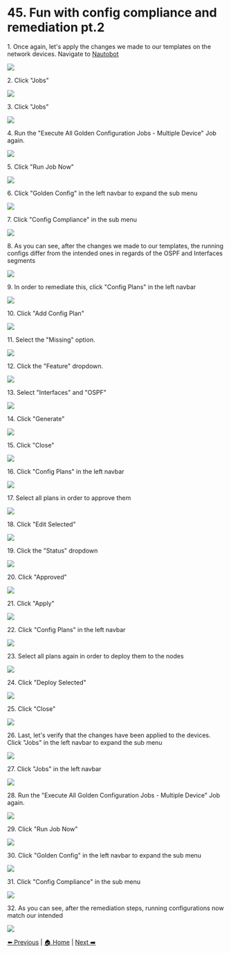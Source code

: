# 45. Fun with config compliance and remediation pt.2


1\. Once again, let's apply the changes we made to our templates on the network devices. Navigate to [Nautobot](http://localhost:8080/)

![](https://ajeuwbhvhr.cloudimg.io/https://colony-recorder.s3.amazonaws.com/files/2025-05-21/2911829c-feed-401a-a4ee-f83d574c5aae/ascreenshot.jpeg?tl_px=45,268&br_px=2797,1807&force_format=jpeg&q=100&width=1120.0)


2\. Click "Jobs"

![](https://ajeuwbhvhr.cloudimg.io/https://colony-recorder.s3.amazonaws.com/files/2025-05-21/2911829c-feed-401a-a4ee-f83d574c5aae/ascreenshot.jpeg?tl_px=0,426&br_px=2752,1965&force_format=jpeg&q=100&width=1120.0&wat=1&wat_opacity=1&wat_gravity=northwest&wat_url=https://colony-recorder.s3.amazonaws.com/images/watermarks/FB923C_standard.png&wat_pad=32,277)


3\. Click "Jobs"

![](https://ajeuwbhvhr.cloudimg.io/https://colony-recorder.s3.amazonaws.com/files/2025-05-21/082c12bb-6031-4476-a22c-56c6350da79f/ascreenshot.jpeg?tl_px=0,537&br_px=2752,2076&force_format=jpeg&q=100&width=1120.0&wat=1&wat_opacity=1&wat_gravity=northwest&wat_url=https://colony-recorder.s3.amazonaws.com/images/watermarks/FB923C_standard.png&wat_pad=38,290)


4\. Run the "Execute All Golden Configuration Jobs - Multiple Device" Job again.

![](https://ajeuwbhvhr.cloudimg.io/https://colony-recorder.s3.amazonaws.com/files/2025-05-21/2d52f38b-fdb3-44d8-b1b5-df33d091780b/ascreenshot.jpeg?tl_px=0,98&br_px=2752,1637&force_format=jpeg&q=100&width=1120.0&wat=1&wat_opacity=1&wat_gravity=northwest&wat_url=https://colony-recorder.s3.amazonaws.com/images/watermarks/FB923C_standard.png&wat_pad=223,277)


5\. Click "Run Job Now"

![](https://ajeuwbhvhr.cloudimg.io/https://colony-recorder.s3.amazonaws.com/files/2025-05-21/0cd51be8-6325-4488-b80d-4835fc11a7ac/ascreenshot.jpeg?tl_px=90,537&br_px=2842,2076&force_format=jpeg&q=100&width=1120.0&wat=1&wat_opacity=1&wat_gravity=northwest&wat_url=https://colony-recorder.s3.amazonaws.com/images/watermarks/FB923C_standard.png&wat_pad=873,505)


6\. Click "Golden Config" in the left navbar to expand the sub menu

![](https://ajeuwbhvhr.cloudimg.io/https://colony-recorder.s3.amazonaws.com/files/2025-05-21/685abce9-6f39-4eb0-8ad3-2dbc53760e4e/ascreenshot.jpeg?tl_px=0,537&br_px=2752,2076&force_format=jpeg&q=100&width=1120.0&wat=1&wat_opacity=1&wat_gravity=northwest&wat_url=https://colony-recorder.s3.amazonaws.com/images/watermarks/FB923C_standard.png&wat_pad=70,469)


7\. Click "Config Compliance" in the sub menu

![](https://ajeuwbhvhr.cloudimg.io/https://colony-recorder.s3.amazonaws.com/files/2025-05-21/069ad37f-6fb2-4409-9e95-1c8fdc32ec3a/ascreenshot.jpeg?tl_px=0,537&br_px=2752,2076&force_format=jpeg&q=100&width=1120.0&wat=1&wat_opacity=1&wat_gravity=northwest&wat_url=https://colony-recorder.s3.amazonaws.com/images/watermarks/FB923C_standard.png&wat_pad=54,338)


8\. As you can see, after the changes we made to our templates, the running configs differ from the intended ones in regards of the OSPF and Interfaces segments

![](https://ajeuwbhvhr.cloudimg.io/https://colony-recorder.s3.amazonaws.com/files/2025-05-21/2c817db9-c28e-4d9b-bfc8-0a3ea5bc4985/ascreenshot.jpeg?tl_px=90,0&br_px=2842,1538&force_format=jpeg&q=100&width=1120.0&wat=1&wat_opacity=1&wat_gravity=northwest&wat_url=https://colony-recorder.s3.amazonaws.com/images/watermarks/FB923C_standard.png&wat_pad=742,273)


9\. In order to remediate this, click "Config Plans" in the left navbar

![](https://ajeuwbhvhr.cloudimg.io/https://colony-recorder.s3.amazonaws.com/files/2025-05-21/25cc697d-3a43-47f2-8518-62fc2a8052b3/ascreenshot.jpeg?tl_px=0,537&br_px=2752,2076&force_format=jpeg&q=100&width=1120.0&wat=1&wat_opacity=1&wat_gravity=northwest&wat_url=https://colony-recorder.s3.amazonaws.com/images/watermarks/FB923C_standard.png&wat_pad=51,388)


10\. Click "Add Config Plan"

![](https://ajeuwbhvhr.cloudimg.io/https://colony-recorder.s3.amazonaws.com/files/2025-05-21/54092740-03b9-4302-a1a9-800e8bac9178/ascreenshot.jpeg?tl_px=90,0&br_px=2842,1538&force_format=jpeg&q=100&width=1120.0&wat=1&wat_opacity=1&wat_gravity=northwest&wat_url=https://colony-recorder.s3.amazonaws.com/images/watermarks/FB923C_standard.png&wat_pad=978,120)


11\. Select the "Missing" option.

![](https://ajeuwbhvhr.cloudimg.io/https://colony-recorder.s3.amazonaws.com/files/2025-05-21/e7f2afed-ab26-4f8b-9c19-a45637751d6c/ascreenshot.jpeg?tl_px=90,0&br_px=2842,1538&force_format=jpeg&q=100&width=1120.0&wat=1&wat_opacity=1&wat_gravity=northwest&wat_url=https://colony-recorder.s3.amazonaws.com/images/watermarks/FB923C_standard.png&wat_pad=693,165)


12\. Click the "Feature" dropdown.

![](https://ajeuwbhvhr.cloudimg.io/https://colony-recorder.s3.amazonaws.com/files/2025-05-21/9faaff9c-2e77-4ea8-8d13-ec2c492ee8b1/ascreenshot.jpeg?tl_px=88,108&br_px=2840,1647&force_format=jpeg&q=100&width=1120.0&wat=1&wat_opacity=1&wat_gravity=northwest&wat_url=https://colony-recorder.s3.amazonaws.com/images/watermarks/FB923C_standard.png&wat_pad=524,277)


13\. Select "Interfaces" and "OSPF"

![](https://ajeuwbhvhr.cloudimg.io/https://colony-recorder.s3.amazonaws.com/files/2025-05-21/de67b3a4-f597-4fd6-b432-9231e173cbd7/ascreenshot.jpeg?tl_px=86,496&br_px=2838,2035&force_format=jpeg&q=100&width=1120.0&wat=1&wat_opacity=1&wat_gravity=northwest&wat_url=https://colony-recorder.s3.amazonaws.com/images/watermarks/FB923C_standard.png&wat_pad=524,277)


14\. Click "Generate"

![](https://ajeuwbhvhr.cloudimg.io/https://colony-recorder.s3.amazonaws.com/files/2025-05-21/be873075-454f-4a89-8387-7655329141e3/ascreenshot.jpeg?tl_px=90,537&br_px=2842,2076&force_format=jpeg&q=100&width=1120.0&wat=1&wat_opacity=1&wat_gravity=northwest&wat_url=https://colony-recorder.s3.amazonaws.com/images/watermarks/FB923C_standard.png&wat_pad=925,503)


15\. Click "Close"

![](https://ajeuwbhvhr.cloudimg.io/https://colony-recorder.s3.amazonaws.com/files/2025-05-21/d6a9fa4d-2d74-4f52-8ef5-cc34dc855c8c/ascreenshot.jpeg?tl_px=90,256&br_px=2842,1795&force_format=jpeg&q=100&width=1120.0&wat=1&wat_opacity=1&wat_gravity=northwest&wat_url=https://colony-recorder.s3.amazonaws.com/images/watermarks/FB923C_standard.png&wat_pad=770,277)


16\. Click "Config Plans" in the left navbar

![](https://ajeuwbhvhr.cloudimg.io/https://colony-recorder.s3.amazonaws.com/files/2025-05-21/66b9a2ca-c1a3-4ec3-a3d5-f5a08e4aa0f6/ascreenshot.jpeg?tl_px=0,537&br_px=2752,2076&force_format=jpeg&q=100&width=1120.0&wat=1&wat_opacity=1&wat_gravity=northwest&wat_url=https://colony-recorder.s3.amazonaws.com/images/watermarks/FB923C_standard.png&wat_pad=30,393)


17\. Select all plans in order to approve them

![](https://ajeuwbhvhr.cloudimg.io/https://colony-recorder.s3.amazonaws.com/files/2025-05-21/a839b6fe-03f7-426e-8532-2611b27dbcd3/ascreenshot.jpeg?tl_px=0,0&br_px=2752,1538&force_format=jpeg&q=100&width=1120.0&wat=1&wat_opacity=1&wat_gravity=northwest&wat_url=https://colony-recorder.s3.amazonaws.com/images/watermarks/FB923C_standard.png&wat_pad=191,196)


18\. Click "Edit Selected"

![](https://ajeuwbhvhr.cloudimg.io/https://colony-recorder.s3.amazonaws.com/files/2025-05-21/c5b2ec07-3e18-4e71-8015-23ef23184b45/ascreenshot.jpeg?tl_px=0,490&br_px=2752,2029&force_format=jpeg&q=100&width=1120.0&wat=1&wat_opacity=1&wat_gravity=northwest&wat_url=https://colony-recorder.s3.amazonaws.com/images/watermarks/FB923C_standard.png&wat_pad=221,276)


19\. Click the "Status" dropdown

![](https://ajeuwbhvhr.cloudimg.io/https://colony-recorder.s3.amazonaws.com/files/2025-05-21/25fff6ed-2d48-4f9e-a49f-14d815b494ab/ascreenshot.jpeg?tl_px=90,398&br_px=2842,1937&force_format=jpeg&q=100&width=1120.0&wat=1&wat_opacity=1&wat_gravity=northwest&wat_url=https://colony-recorder.s3.amazonaws.com/images/watermarks/FB923C_standard.png&wat_pad=917,277)


20\. Click "Approved"

![](https://ajeuwbhvhr.cloudimg.io/https://colony-recorder.s3.amazonaws.com/files/2025-05-21/e0340f3c-6173-46b4-845b-13ef363417ca/ascreenshot.jpeg?tl_px=90,537&br_px=2842,2076&force_format=jpeg&q=100&width=1120.0&wat=1&wat_opacity=1&wat_gravity=northwest&wat_url=https://colony-recorder.s3.amazonaws.com/images/watermarks/FB923C_standard.png&wat_pad=917,279)


21\. Click "Apply"

![](https://ajeuwbhvhr.cloudimg.io/https://colony-recorder.s3.amazonaws.com/files/2025-05-21/c448cc0e-f306-4e8b-95f1-e468bebb80f5/ascreenshot.jpeg?tl_px=90,537&br_px=2842,2076&force_format=jpeg&q=100&width=1120.0&wat=1&wat_opacity=1&wat_gravity=northwest&wat_url=https://colony-recorder.s3.amazonaws.com/images/watermarks/FB923C_standard.png&wat_pad=968,436)


22\. Click "Config Plans" in the left navbar

![](https://ajeuwbhvhr.cloudimg.io/https://colony-recorder.s3.amazonaws.com/files/2025-05-21/70c0de27-9ae7-45dc-b4ef-d617dc12defb/ascreenshot.jpeg?tl_px=0,537&br_px=2752,2076&force_format=jpeg&q=100&width=1120.0&wat=1&wat_opacity=1&wat_gravity=northwest&wat_url=https://colony-recorder.s3.amazonaws.com/images/watermarks/FB923C_standard.png&wat_pad=45,391)


23\. Select all plans again in order to deploy them to the nodes

![](https://ajeuwbhvhr.cloudimg.io/https://colony-recorder.s3.amazonaws.com/files/2025-05-21/906308ca-be0a-42e7-82b2-799cb7051592/ascreenshot.jpeg?tl_px=0,0&br_px=2752,1538&force_format=jpeg&q=100&width=1120.0&wat=1&wat_opacity=1&wat_gravity=northwest&wat_url=https://colony-recorder.s3.amazonaws.com/images/watermarks/FB923C_standard.png&wat_pad=191,195)


24\. Click "Deploy Selected"

![](https://ajeuwbhvhr.cloudimg.io/https://colony-recorder.s3.amazonaws.com/files/2025-05-21/8b491b2c-90c5-4455-bb13-8f7c2c9d5430/ascreenshot.jpeg?tl_px=0,484&br_px=2752,2023&force_format=jpeg&q=100&width=1120.0&wat=1&wat_opacity=1&wat_gravity=northwest&wat_url=https://colony-recorder.s3.amazonaws.com/images/watermarks/FB923C_standard.png&wat_pad=332,277)


25\. Click "Close"

![](https://ajeuwbhvhr.cloudimg.io/https://colony-recorder.s3.amazonaws.com/files/2025-05-21/82bf4dcf-7393-441e-8f3a-bfa2ad2419c5/ascreenshot.jpeg?tl_px=90,172&br_px=2842,1711&force_format=jpeg&q=100&width=1120.0&wat=1&wat_opacity=1&wat_gravity=northwest&wat_url=https://colony-recorder.s3.amazonaws.com/images/watermarks/FB923C_standard.png&wat_pad=780,276)


26\. Last, let's verify that the changes have been applied to the devices. Click "Jobs" in the left navbar to expand the sub menu

![](https://ajeuwbhvhr.cloudimg.io/https://colony-recorder.s3.amazonaws.com/files/2025-05-21/3be57bd2-216c-4432-8a6a-f84e3a33f615/ascreenshot.jpeg?tl_px=0,80&br_px=2752,1619&force_format=jpeg&q=100&width=1120.0&wat=1&wat_opacity=1&wat_gravity=northwest&wat_url=https://colony-recorder.s3.amazonaws.com/images/watermarks/FB923C_standard.png&wat_pad=60,277)


27\. Click "Jobs" in the left navbar

![](https://ajeuwbhvhr.cloudimg.io/https://colony-recorder.s3.amazonaws.com/files/2025-05-21/6bcc5626-da98-419e-9c4b-e85db806b805/ascreenshot.jpeg?tl_px=0,224&br_px=2752,1763&force_format=jpeg&q=100&width=1120.0&wat=1&wat_opacity=1&wat_gravity=northwest&wat_url=https://colony-recorder.s3.amazonaws.com/images/watermarks/FB923C_standard.png&wat_pad=25,277)


28\. Run the "Execute All Golden Configuration Jobs - Multiple Device" Job again.

![](https://ajeuwbhvhr.cloudimg.io/https://colony-recorder.s3.amazonaws.com/files/2025-05-21/0d0a4460-b920-4a3f-94d4-43c11e4a1670/ascreenshot.jpeg?tl_px=0,468&br_px=2752,2007&force_format=jpeg&q=100&width=1120.0&wat=1&wat_opacity=1&wat_gravity=northwest&wat_url=https://colony-recorder.s3.amazonaws.com/images/watermarks/FB923C_standard.png&wat_pad=222,277)


29\. Click "Run Job Now"

![](https://ajeuwbhvhr.cloudimg.io/https://colony-recorder.s3.amazonaws.com/files/2025-05-21/7aeba708-1ad4-4f79-a95c-55e6cf364f72/ascreenshot.jpeg?tl_px=90,537&br_px=2842,2076&force_format=jpeg&q=100&width=1120.0&wat=1&wat_opacity=1&wat_gravity=northwest&wat_url=https://colony-recorder.s3.amazonaws.com/images/watermarks/FB923C_standard.png&wat_pad=833,502)


30\. Click "Golden Config" in the left navbar to expand the sub menu

![](https://ajeuwbhvhr.cloudimg.io/https://colony-recorder.s3.amazonaws.com/files/2025-05-21/84aac7a5-16ef-4fac-8fa2-adb6208e77a5/ascreenshot.jpeg?tl_px=0,537&br_px=2752,2076&force_format=jpeg&q=100&width=1120.0&wat=1&wat_opacity=1&wat_gravity=northwest&wat_url=https://colony-recorder.s3.amazonaws.com/images/watermarks/FB923C_standard.png&wat_pad=73,463)


31\. Click "Config Compliance" in the sub menu

![](https://ajeuwbhvhr.cloudimg.io/https://colony-recorder.s3.amazonaws.com/files/2025-05-21/4ea9ee81-6b97-46c4-a85c-6e0d2f66d594/ascreenshot.jpeg?tl_px=0,537&br_px=2752,2076&force_format=jpeg&q=100&width=1120.0&wat=1&wat_opacity=1&wat_gravity=northwest&wat_url=https://colony-recorder.s3.amazonaws.com/images/watermarks/FB923C_standard.png&wat_pad=51,336)


32\. As you can see, after the remediation steps, running configurations now match our intended

![](https://ajeuwbhvhr.cloudimg.io/https://colony-recorder.s3.amazonaws.com/files/2025-05-21/f45cce43-1be7-4103-9cdb-5a49cf7cb7a2/ascreenshot.jpeg?tl_px=90,0&br_px=2842,1538&force_format=jpeg&q=100&width=1120.0&wat=1&wat_opacity=1&wat_gravity=northwest&wat_url=https://colony-recorder.s3.amazonaws.com/images/watermarks/FB923C_standard.png&wat_pad=746,274)

[⬅️ Previous](./44.amend_the_config_templates_pt.2.md) | [🏠 Home](index.md) | [Next ➡️](./46.run_nuts_tests_pt.3.md)
